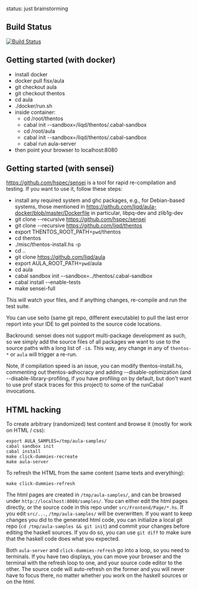 status: just brainstorming

## Build Status

[![Build Status](https://travis-ci.org/liqd/aula.svg?branch=master)](https://travis-ci.org/liqd/aula)


## Getting started (with docker)

- install docker
- docker pull fisx/aula
- git checkout aula
- git checkout thentos
- cd aula
- ./docker/run.sh
- inside container:
    - cd /root/thentos
    - cabal init --sandbox=/liqd/thentos/.cabal-sandbox
    - cd /root/aula
    - cabal init --sandbox=/liqd/thentos/.cabal-sandbox
    - cabal run aula-server
- then point your browser to localhost:8080

## Getting started (with sensei)

https://github.com/hspec/sensei is a tool for rapid re-compilation and
testing.  If you want to use it, follow these steps:

- install any required system and ghc packages, e.g., for Debian-based
  systems, those mentioned in
  https://github.com/liqd/aula-docker/blob/master/Dockerfile
  in particular, libpq-dev and zlib1g-dev
- git clone --recursive https://github.com/hspec/sensei
- git clone --recursive https://github.com/liqd/thentos
- export THENTOS_ROOT_PATH=`pwd`/thentos
- cd thentos
- ./misc/thentos-install.hs -p
- cd ..
- git clone https://github.com/liqd/aula
- export AULA_ROOT_PATH=`pwd`/aula
- cd aula
- cabal sandbox init --sandbox=../thentos/.cabal-sandbox
- cabal install --enable-tests
- make sensei-full

This will watch your files, and if anything changes, re-compile and
run the test suite.

You can use seito (same git repo, different executable) to pull the
last error report into your IDE to get pointed to the source code
locations.

Backround: sensei does not support multi-package development as such,
so we simply add the source files of all packages we want to use to
the source paths with a long list of `-i`s.  This way, any change in
any of `thentos-*` or `aula` will trigger a re-run.

Note, if compilation speed is an issue, you can modify thentos-install.hs,
commenting out thentos-adhocracy and adding --disable-optimization
(and --disable-library-profiling, if you have profiling on by default,
but don't want to use prof stack traces for this project)
to some of the runCabal invocations.


## HTML hacking

To create arbitrary (randomized) test content and browse it (mostly
for work on HTML / css):

```shell
export AULA_SAMPLES=/tmp/aula-samples/
cabal sandbox init
cabal install
make click-dummies-recreate
make aula-server
```

To refresh the HTML from the same content (same texts and everything):

```shell
make click-dummies-refresh
```

The html pages are created in `/tmp/aula-samples/`, and can be browsed
under `http://localhost:8080/samples/`.  You can either edit the html
pages directly, or the source code in this repo under
`src/Frontend/Page/*.hs`.  If you edit `src/...`, `/tmp/aula-samples/`
will be overwritten.  If you want to keep changes you did to the
generated html code, you can initialize a local git repo (`cd
/tmp/aula-samples && git init`) and commit your changes before editing
the haskell sources.  If you do so, you can use `git diff` to make
sure that the haskell code does what you expected.

Both `aula-server` and `click-dummies-refresh` go into a loop, so you
need to terminals.  If you have two displays, you can move your
browser and the terminal with the refresh loop to one, and your source
code editor to the other.  The source code will auto-refresh on the
former and you will never have to focus there, no matter whether you
work on the haskell sources or on the html.
